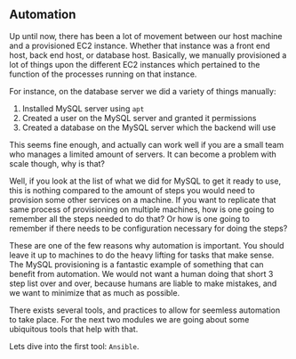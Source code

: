 ## Automation

Up until now, there has been a lot of movement between our host machine and a provisioned EC2 instance. Whether that instance was a front end host, back end host, or database host. Basically, we manually provisioned a lot of things upon the different EC2 instances which pertained to the function of the processes running on that instance.

For instance, on the database server we did a variety of things manually:
1. Installed MySQL server using `apt`
2. Created a user on the MySQL server and granted it permissions
3. Created a database on the MySQL server which the backend will use

This seems fine enough, and actually can work well if you are a small team who manages a limited amount of servers. It can become a problem with scale though, why is that?

Well, if you look at the list of what we did for MySQL to get it ready to use, this is nothing compared to the amount of steps you would need to provision some other services on a machine. If you want to replicate that same process of provisioning on multiple machines, how is one going to remember all the steps needed to do that? Or how is one going to remember if there needs to be configuration necessary for doing the steps?

These are one of the few reasons why automation is important. You should leave it up to machines to do the heavy lifting for tasks that make sense. The MySQL provisioning is a fantastic example of something that can benefit from automation. We would not want a human doing that short 3 step list over and over, because humans are liable to make mistakes, and we want to minimize that as much as possible.

There exists several tools, and practices to allow for seemless automation to take place. For the next two modules we are going about some ubiquitous tools that help with that.

Lets dive into the first tool: `Ansible`.
